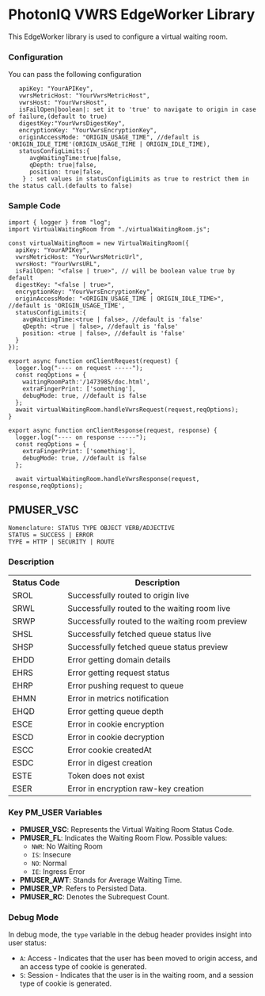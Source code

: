 # PhotonIQ VWRS EdgeWorker Library

This EdgeWorker library is used to configure a virtual waiting room.

### Configuration

You can pass the following configuration

```
   apiKey: "YourAPIKey",
   vwrsMetricHost: "YourVwrsMetricHost",
   vwrsHost: "YourVwrsHost",
   isFailOpen|boolean|: set it to 'true' to navigate to origin in case of failure,(default to true)
   digestKey:"YourVwrsDigestKey",
   encryptionKey: "YourVwrsEncryptionKey",
   originAccessMode: "ORIGIN_USAGE_TIME", //default is 'ORIGIN_IDLE_TIME'(ORIGIN_USAGE_TIME | ORIGIN_IDLE_TIME),
   statusConfigLimits:{
      avgWaitingTime:true|false,
      qDepth: true|false,
      position: true|false,
    } : set values in statusConfigLimits as true to restrict them in the status call.(defaults to false)

```

### Sample Code

```
import { logger } from "log";
import VirtualWaitingRoom from "./virtualWaitingRoom.js";

const virtualWaitingRoom = new VirtualWaitingRoom({
  apiKey: "YourAPIKey",
  vwrsMetricHost: "YourVwrsMetricUrl",
  vwrsHost: "YourVwrsURL",
  isFailOpen: "<false | true>", // will be boolean value true by default
  digestKey: "<false | true>",
  encryptionKey: "YourVwrsEncryptionKey",
  originAccessMode: "<ORIGIN_USAGE_TIME | ORIGIN_IDLE_TIME>", //default is 'ORIGIN_USAGE_TIME',
  statusConfigLimits:{
    avgWaitingTime:<true | false>, //default is 'false'
    qDepth: <true | false>, //default is 'false'
    position: <true | false>, //default is 'false'
  }
});

export async function onClientRequest(request) {
  logger.log("---- on request -----");
  const reqOptions = {
    waitingRoomPath:'/1473985/doc.html',
    extraFingerPrint: ['something'],
    debugMode: true, //default is false
  };
  await virtualWaitingRoom.handleVwrsRequest(request,reqOptions);
}

export async function onClientResponse(request, response) {
  logger.log("---- on response -----");
  const reqOptions = {
    extraFingerPrint: ['something'],
    debugMode: true, //default is false
  };

  await virtualWaitingRoom.handleVwrsResponse(request, response,reqOptions);
```

## PMUSER_VSC

```
Nomenclature: STATUS TYPE OBJECT VERB/ADJECTIVE
STATUS = SUCCESS | ERROR
TYPE = HTTP | SECURITY | ROUTE

```

### Description

<table>
  <tr>
    <th>Status Code</th>
    <th>Description</th>
  </tr>
  <tr>
    <td>SROL</td>
    <td>Successfully routed to origin live</td>
  </tr>
  <tr>
    <td>SRWL</td>
    <td>Successfully routed to the waiting room live</td>
  </tr>
  <tr>
    <td>SRWP</td>
    <td>Successfully routed to the waiting room preview</td>
  </tr>
  <tr>
    <td>SHSL</td>
    <td>Successfully fetched queue status live</td>
  </tr>
  <tr>
    <td>SHSP</td>
    <td>Successfully fetched queue status preview</td>
  </tr>
  <tr>
    <td>EHDD</td>
    <td>Error getting domain details</td>
  </tr>
  <tr>
    <td>EHRS</td>
    <td>Error getting request status</td>
  </tr>
  <tr>
    <td>EHRP</td>
    <td>Error pushing request to queue</td>
  </tr>
  <tr>
    <td>EHMN</td>
    <td>Error in metrics notification</td>
  </tr>
  <tr>
    <td>EHQD</td>
    <td>Error getting queue depth</td>
  </tr>
  <tr>
    <td>ESCE</td>
    <td>Error in cookie encryption</td>
  </tr>
  <tr>
    <td>ESCD</td>
    <td>Error in cookie decryption</td>
  </tr>
  <tr>
    <td>ESCC</td>
    <td>Error cookie createdAt</td>
  </tr>
  <tr>
    <td>ESDC</td>
    <td>Error in digest creation</td>
  </tr>
  <tr>
    <td>ESTE</td>
    <td>Token does not exist</td>
  </tr>
  <tr>
    <td>ESER</td>
    <td>Error in encryption raw-key creation</td>
  </tr>
</table>

### Key PM_USER Variables

- **PMUSER_VSC**: Represents the Virtual Waiting Room Status Code.
- **PMUSER_FL**: Indicates the Waiting Room Flow. Possible values:
  - `NWR`: No Waiting Room
  - `IS`: Insecure
  - `NO`: Normal
  - `IE`: Ingress Error
- **PMUSER_AWT**: Stands for Average Waiting Time.
- **PMUSER_VP**: Refers to Persisted Data.
- **PMUSER_RC**: Denotes the Subrequest Count.

### Debug Mode

In debug mode, the `type` variable in the debug header provides insight into user status:

- `A`: Access - Indicates that the user has been moved to origin access, and an access type of cookie is generated.
- `S`: Session - Indicates that the user is in the waiting room, and a session type of cookie is generated.
